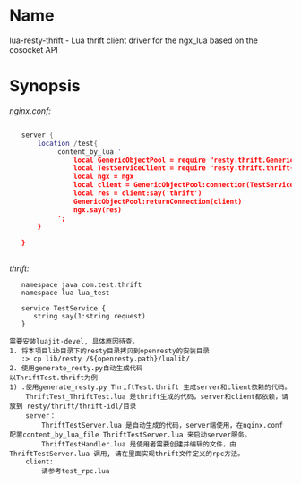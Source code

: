 Name
===
lua-resty-thrift - Lua thrift client driver for the ngx_lua based on the cosocket API

Synopsis
===

*nginx.conf:*  
```lua

   server {
       location /test{
            content_by_lua '
                local GenericObjectPool = require "resty.thrift.GenericObjectPool"
                local TestServiceClient = require "resty.thrift.thrift-idl.lua_test_TestService"
                local ngx = ngx
                local client = GenericObjectPool:connection(TestServiceClient,'127.0.0.1',9090)
                local res = client:say('thrift')
                GenericObjectPool:returnConnection(client)
                ngx.say(res)
            ';
       }
   
   }
   
```

*thrift:*
```thrift
   namespace java com.test.thrift
   namespace lua lua_test

   service TestService {
      string say(1:string request)
   }
```
	需要安装luajit-devel, 具体原因待查。
	1. 将本项目lib目录下的resty目录拷贝到openresty的安装目录
	   :> cp lib/resty /${openresty.path}/lualib/
	2. 使用generate_resty.py自动生成代码
	以ThriftTest.thrift为例
	1) .使用generate_resty.py ThriftTest.thrift 生成server和client依赖的代码。
		ThriftTest_ThriftTest.lua 是thrift生成的代码，server和client都依赖，请放到 resty/thrift/thrift-idl/目录
		server：
			ThriftTestServer.lua 是自动生成的代码，server端使用，在nginx.conf 配置content_by_lua_file ThriftTestServer.lua 来启动server服务。
			ThriftTestHandler.lua 是使用者需要创建并编辑的文件，由ThriftTestServer.lua 调用, 请在里面实现thrift文件定义的rpc方法。
		client:
			请参考test_rpc.lua
